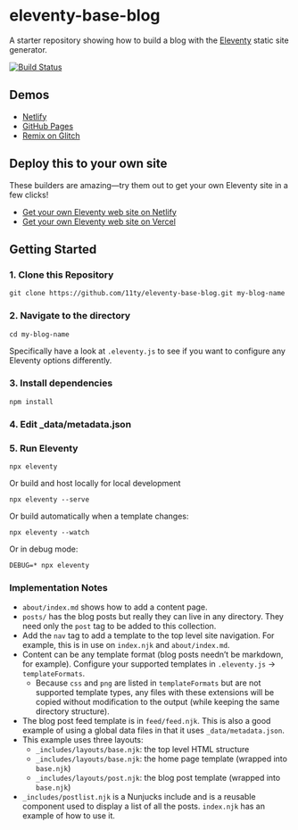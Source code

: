 # eleventy-base-blog

A starter repository showing how to build a blog with the [Eleventy](https://github.com/11ty/eleventy) static site generator.

[![Build Status](https://travis-ci.org/11ty/eleventy-base-blog.svg?branch=master)](https://travis-ci.org/11ty/eleventy-base-blog)

## Demos

* [Netlify](https://eleventy-base-blog.netlify.com/)
* [GitHub Pages](https://11ty.github.io/eleventy-base-blog/)
* [Remix on Glitch](https://glitch.com/~11ty-eleventy-base-blog)

## Deploy this to your own site

These builders are amazing—try them out to get your own Eleventy site in a few clicks!

* [Get your own Eleventy web site on Netlify](https://app.netlify.com/start/deploy?repository=https://github.com/11ty/eleventy-base-blog)
* [Get your own Eleventy web site on Vercel](https://vercel.com/import/project?template=11ty%2Feleventy-base-blog)

## Getting Started

### 1. Clone this Repository

```
git clone https://github.com/11ty/eleventy-base-blog.git my-blog-name
```


### 2. Navigate to the directory

```
cd my-blog-name
```

Specifically have a look at `.eleventy.js` to see if you want to configure any Eleventy options differently.

### 3. Install dependencies

```
npm install
```

### 4. Edit _data/metadata.json

### 5. Run Eleventy

```
npx eleventy
```

Or build and host locally for local development
```
npx eleventy --serve
```

Or build automatically when a template changes:
```
npx eleventy --watch
```

Or in debug mode:
```
DEBUG=* npx eleventy
```

### Implementation Notes

* `about/index.md` shows how to add a content page.
* `posts/` has the blog posts but really they can live in any directory. They need only the `post` tag to be added to this collection.
* Add the `nav` tag to add a template to the top level site navigation. For example, this is in use on `index.njk` and `about/index.md`.
* Content can be any template format (blog posts needn’t be markdown, for example). Configure your supported templates in `.eleventy.js` -> `templateFormats`.
	* Because `css` and `png` are listed in `templateFormats` but are not supported template types, any files with these extensions will be copied without modification to the output (while keeping the same directory structure).
* The blog post feed template is in `feed/feed.njk`. This is also a good example of using a global data files in that it uses `_data/metadata.json`.
* This example uses three layouts:
  * `_includes/layouts/base.njk`: the top level HTML structure
  * `_includes/layouts/base.njk`: the home page template (wrapped into `base.njk`)
  * `_includes/layouts/post.njk`: the blog post template (wrapped into `base.njk`)
* `_includes/postlist.njk` is a Nunjucks include and is a reusable component used to display a list of all the posts. `index.njk` has an example of how to use it.
